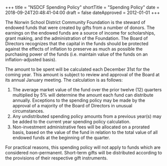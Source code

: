 +++
title = "NSDCF Spending Policy"
shortTitle = "Spending Policy"
date  = 2018-09-24T20:48:41-04:00
draft = false
dateApproved = 2012-01-01
+++

The Norwin School District Community Foundation is the steward of endowed funds that were created by gifts from a number of donors. The earnings on the endowed funds are a source of income for scholarships, grant making, and the administration of the Foundation. The Board of Directors recognizes that the capital in the funds should be protected against the effects of inflation to preserve as much as possible the purchasing power of the funds (i.e. maintain value of the funds on an inflation-adjusted basis).

The amount to be spent will be calculated each December 31st for the coming year. This amount is subject to review and approval of the Board at its annual January meeting. The calculation is as follows:

1. The average market value of the fund over the prior twelve (12) quarters multiplied by 5% will determine the amount each fund can distribute annually. Exceptions to the spending policy may be made by the approval of a majority of the Board of Directors in unusual circumstances.
2. Any undistributed spending policy amounts from a previous year(s) may be added to the current year spending policy calculation.
3. Non-investment administrative fees will be allocated on a prorated basis, based on the value of the fund in relation to the total value of all endowed funds at the beginning of the quarter.

For practical reasons, this spending policy will not apply to funds which are
considered non-permanent. Short-term gifts will be distributed according to the provisions of their respective gift instruments.
